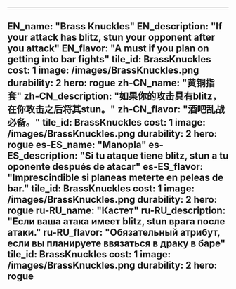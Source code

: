 ---

EN_name: "Brass Knuckles"
EN_description: "If your attack has blitz, stun your opponent after you attack"
EN_flavor: "A must if you plan on getting into bar fights"
tile_id: BrassKnuckles
cost: 1
image: /images/BrassKnuckles.png
durability: 2
hero: rogue
zh-CN_name: "黄铜指套"
zh-CN_description: "如果你的攻击具有blitz，在你攻击之后将其stun。"
zh-CN_flavor: "酒吧乱战必备。"
tile_id: BrassKnuckles
cost: 1
image: /images/BrassKnuckles.png
durability: 2
hero: rogue
es-ES_name: "Manopla"
es-ES_description: "Si tu ataque tiene blitz, stun a tu oponente después de atacar"
es-ES_flavor: "Imprescindible si planeas meterte en peleas de bar."
tile_id: BrassKnuckles
cost: 1
image: /images/BrassKnuckles.png
durability: 2
hero: rogue
ru-RU_name: "Кастет"
ru-RU_description: "Если ваша атака имеет blitz, stun врага после атаки."
ru-RU_flavor: "Обязательный атрибут, если вы планируете ввязаться в драку в баре"
tile_id: BrassKnuckles
cost: 1
image: /images/BrassKnuckles.png
durability: 2
hero: rogue
---